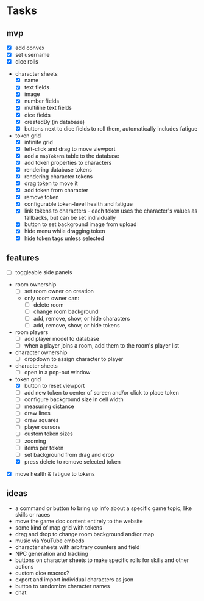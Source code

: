 # Tasks

## mvp

- [x] add convex
- [x] set username
- [x] dice rolls
- character sheets
  - [x] name
  - [x] text fields
  - [x] image
  - [x] number fields
  - [x] multiline text fields
  - [x] dice fields
  - [x] createdBy (in database)
  - [x] buttons next to dice fields to roll them, automatically includes fatigue
- token grid
  - [x] infinite grid
  - [x] left-click and drag to move viewport
  - [x] add a `mapTokens` table to the database
  - [x] add token properties to characters
  - [x] rendering database tokens
  - [x] rendering character tokens
  - [x] drag token to move it
  - [x] add token from character
  - [x] remove token
  - [x] configurable token-level health and fatigue
  - [x] link tokens to characters - each token uses the character's values as fallbacks, but can be set individually
  - [x] button to set background image from upload
  - [x] hide menu while dragging token
  - [x] hide token tags unless selected

## features

- [ ] toggleable side panels
- room ownership
  - [ ] set room owner on creation
  - only room owner can:
    - [ ] delete room
    - [ ] change room background
    - [ ] add, remove, show, or hide characters
    - [ ] add, remove, show, or hide tokens
- room players
  - [ ] add player model to database
  - [ ] when a player joins a room, add them to the room's player list
- character ownership
  - [ ] dropdown to assign character to player
- character sheets
  - [ ] open in a pop-out window
- token grid
  - [x] button to reset viewport
  - [ ] add new token to center of screen and/or click to place token
  - [ ] configure background size in cell width
  - [ ] measuring distance
  - [ ] draw lines
  - [ ] draw squares
  - [ ] player cursors
  - [ ] custom token sizes
  - [ ] zooming
  - [ ] items per token
  - [ ] set background from drag and drop
  - [x] press delete to remove selected token
- [x] move health & fatigue to tokens

## ideas

- a command or button to bring up info about a specific game topic, like skills or races
- move the game doc content entirely to the website
- some kind of map grid with tokens
- drag and drop to change room background and/or map
- music via YouTube embeds
- character sheets with arbitrary counters and field
- NPC generation and tracking
- buttons on character sheets to make specific rolls for skills and other actions
- custom dice macros?
- export and import individual characters as json
- button to randomize character names
- chat
